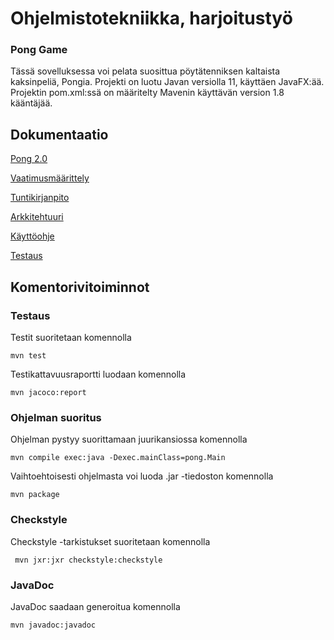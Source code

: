 <h1>Ohjelmistotekniikka, harjoitustyö</h1>

### Pong Game

Tässä sovelluksessa voi pelata suosittua pöytätenniksen kaltaista kaksinpeliä, Pongia. Projekti on luotu Javan versiolla 11, käyttäen JavaFX:ää. Projektin pom.xml:ssä on määritelty Mavenin käyttävän version 1.8 kääntäjää.

<h2>Dokumentaatio</h2>

[Pong 2.0](https://github.com/isakpulkki/ot-harjoitustyo/releases/tag/viikko6)

[Vaatimusmäärittely](https://github.com/isakpulkki/ot-harjoitustyo/blob/master/dokumentaatio/vaatimusmaarittely.md)

[Tuntikirjanpito](https://github.com/isakpulkki/ot-harjoitustyo/blob/master/dokumentaatio/tuntikirjanpito.md)

[Arkkitehtuuri](https://github.com/isakpulkki/ot-harjoitustyo/blob/master/dokumentaatio/arkkitehtuuri.md)

[Käyttöohje](https://github.com/isakpulkki/ot-harjoitustyo/blob/master/dokumentaatio/kayttoohje.md)

[Testaus](https://github.com/isakpulkki/ot-harjoitustyo/blob/master/dokumentaatio/testaus.md)


<h2>Komentorivitoiminnot</h2>

### Testaus

Testit suoritetaan komennolla

```
mvn test
```

Testikattavuusraportti luodaan komennolla

```
mvn jacoco:report
```
### Ohjelman suoritus
Ohjelman pystyy suorittamaan juurikansiossa komennolla

```
mvn compile exec:java -Dexec.mainClass=pong.Main
```

Vaihtoehtoisesti ohjelmasta voi luoda .jar -tiedoston komennolla
```
mvn package
```

### Checkstyle

Checkstyle -tarkistukset suoritetaan komennolla


```
 mvn jxr:jxr checkstyle:checkstyle
```

### JavaDoc

JavaDoc saadaan generoitua komennolla

```
mvn javadoc:javadoc
```

